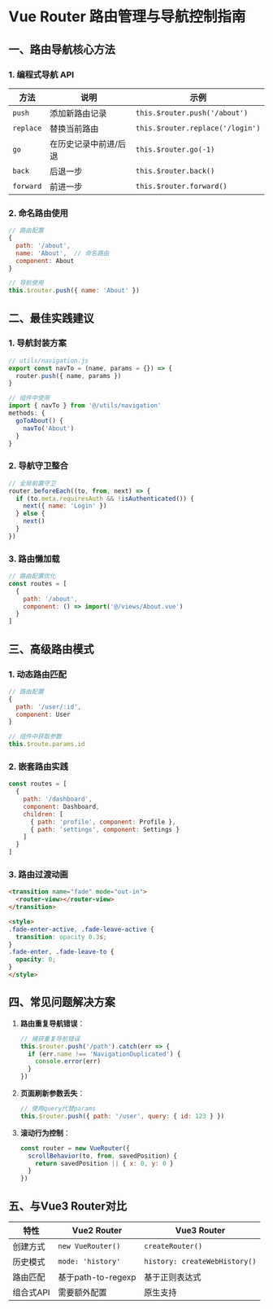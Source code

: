 # Vue Router 路由管理与导航控制指南

## 一、路由导航核心方法

### 1. 编程式导航 API

| 方法      | 说明                  | 示例                             |
| --------- | --------------------- | -------------------------------- |
| `push`    | 添加新路由记录        | `this.$router.push('/about')`    |
| `replace` | 替换当前路由          | `this.$router.replace('/login')` |
| `go`      | 在历史记录中前进/后退 | `this.$router.go(-1)`            |
| `back`    | 后退一步              | `this.$router.back()`            |
| `forward` | 前进一步              | `this.$router.forward()`         |

### 2. 命名路由使用
```javascript
// 路由配置
{
  path: '/about',
  name: 'About',  // 命名路由
  component: About
}

// 导航使用
this.$router.push({ name: 'About' })
```

## 二、最佳实践建议

### 1. 导航封装方案
```javascript
// utils/navigation.js
export const navTo = (name, params = {}) => {
  router.push({ name, params })
}

// 组件中使用
import { navTo } from '@/utils/navigation'
methods: {
  goToAbout() {
    navTo('About')
  }
}
```

### 2. 导航守卫整合
```javascript
// 全局前置守卫
router.beforeEach((to, from, next) => {
  if (to.meta.requiresAuth && !isAuthenticated()) {
    next({ name: 'Login' })
  } else {
    next()
  }
})
```

### 3. 路由懒加载
```javascript
// 路由配置优化
const routes = [
  {
    path: '/about',
    component: () => import('@/views/About.vue')
  }
]
```

## 三、高级路由模式

### 1. 动态路由匹配
```javascript
// 路由配置
{
  path: '/user/:id',
  component: User
}

// 组件中获取参数
this.$route.params.id
```

### 2. 嵌套路由实践
```javascript
const routes = [
  {
    path: '/dashboard',
    component: Dashboard,
    children: [
      { path: 'profile', component: Profile },
      { path: 'settings', component: Settings }
    ]
  }
]
```

### 3. 路由过渡动画
```html
<transition name="fade" mode="out-in">
  <router-view></router-view>
</transition>

<style>
.fade-enter-active, .fade-leave-active {
  transition: opacity 0.3s;
}
.fade-enter, .fade-leave-to {
  opacity: 0;
}
</style>
```

## 四、常见问题解决方案

1. **路由重复导航错误**：
   ```javascript
   // 捕获重复导航错误
   this.$router.push('/path').catch(err => {
     if (err.name !== 'NavigationDuplicated') {
       console.error(err)
     }
   })
   ```

2. **页面刷新参数丢失**：
   ```javascript
   // 使用query代替params
   this.$router.push({ path: '/user', query: { id: 123 } })
   ```

3. **滚动行为控制**：
   ```javascript
   const router = new VueRouter({
     scrollBehavior(to, from, savedPosition) {
       return savedPosition || { x: 0, y: 0 }
     }
   })
   ```

## 五、与Vue3 Router对比

| 特性      | Vue2 Router        | Vue3 Router                   |
| --------- | ------------------ | ----------------------------- |
| 创建方式  | `new VueRouter()`  | `createRouter()`              |
| 历史模式  | `mode: 'history'`  | `history: createWebHistory()` |
| 路由匹配  | 基于path-to-regexp | 基于正则表达式                |
| 组合式API | 需要额外配置       | 原生支持                      |

